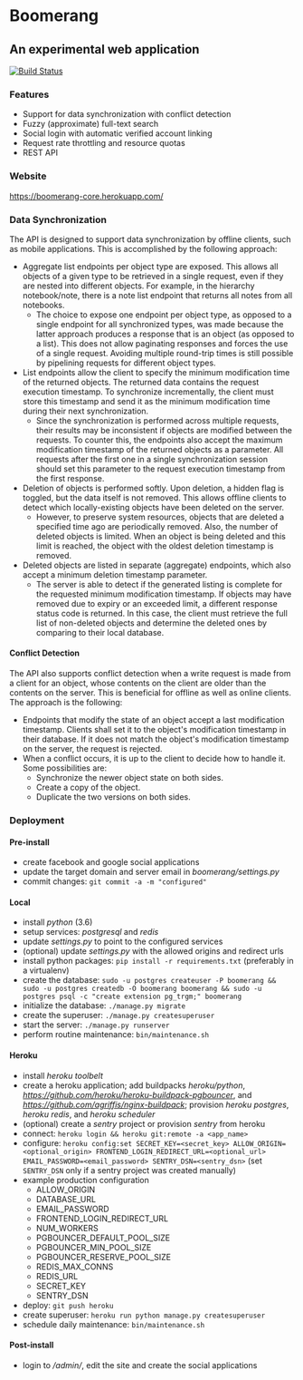 Boomerang
=========

An experimental web application
-------------------------------

[![Build Status](https://travis-ci.org/vsemionov/boomerang.svg?branch=master)](https://travis-ci.org/vsemionov/boomerang)


### Features
* Support for data synchronization with conflict detection
* Fuzzy (approximate) full-text search
* Social login with automatic verified account linking
* Request rate throttling and resource quotas
* REST API


### Website

https://boomerang-core.herokuapp.com/


### Data Synchronization

The API is designed to support data synchronization by offline clients, such as mobile applications. This is accomplished by the following approach:
* Aggregate list endpoints per object type are exposed. This allows all objects of a given type to be retrieved in a single request, even if they are nested into different objects. For example, in the hierarchy notebook/note, there is a note list endpoint that returns all notes from all notebooks.
  - The choice to expose one endpoint per object type, as opposed to a single endpoint for all synchronized types, was made because the latter approach produces a response that is an object (as opposed to a list). This does not allow paginating responses and forces the use of a single request. Avoiding multiple round-trip times is still possible by pipelining requests for different object types.
* List endpoints allow the client to specify the minimum modification time of the returned objects. The returned data contains the request execution timestamp. To synchronize incrementally, the client must store this timestamp and send it as the minimum modification time during their next synchronization.
  - Since the synchronization is performed across multiple requests, their results may be inconsistent if objects are modified between the requests. To counter this, the endpoints also accept the maximum modification timestamp of the returned objects as a parameter. All requests after the first one in a single synchronization session should set this parameter to the request execution timestamp from the first response.
* Deletion of objects is performed softly. Upon deletion, a hidden flag is toggled, but the data itself is not removed. This allows offline clients to detect which locally-existing objects have been deleted on the server.
  - However, to preserve system resources, objects that are deleted a specified time ago are periodically removed. Also, the number of deleted objects is limited. When an object is being deleted and this limit is reached, the object with the oldest deletion timestamp is removed.
* Deleted objects are listed in separate (aggregate) endpoints, which also accept a minimum deletion timestamp parameter.
  - The server is able to detect if the generated listing is complete for the requested minimum modification timestamp. If objects may have removed due to expiry or an exceeded limit, a different response status code is returned. In this case, the client must retrieve the full list of non-deleted objects and determine the deleted ones by comparing to their local database.

#### Conflict Detection

The API also supports conflict detection when a write request is made from a client for an object, whose contents on the client are older than the contents on the server. This is beneficial for offline as well as online clients. The approach is the following:
* Endpoints that modify the state of an object accept a last modification timestamp. Clients shall set it to the object's modification timestamp in their database. If it does not match the object's modification timestamp on the server, the request is rejected.
* When a conflict occurs, it is up to the client to decide how to handle it. Some possibilities are:
  - Synchronize the newer object state on both sides.
  - Create a copy of the object.
  - Duplicate the two versions on both sides.


### Deployment

#### Pre-install
* create facebook and google social applications
* update the target domain and server email in *boomerang/settings.py*
* commit changes: `git commit -a -m "configured"`

#### Local
* install *python* (3.6)
* setup services: *postgresql* and *redis*
* update *settings.py* to point to the configured services
* (optional) update *settings.py* with the allowed origins and redirect urls
* install python packages: `pip install -r requirements.txt` (preferably in a virtualenv)
* create the database: `sudo -u postgres createuser -P boomerang && sudo -u postgres createdb -O boomerang boomerang && sudo -u postgres psql -c "create extension pg_trgm;" boomerang`
* initialize the database: `./manage.py migrate`
* create the superuser: `./manage.py createsuperuser`
* start the server: `./manage.py runserver`
* perform routine maintenance: `bin/maintenance.sh`

#### Heroku
* install *heroku toolbelt*
* create a heroku application; add buildpacks *heroku/python*, *https://github.com/heroku/heroku-buildpack-pgbouncer*, and *https://github.com/agriffis/nginx-buildpack*; provision *heroku postgres*, *heroku redis*, and *heroku scheduler*
* (optional) create a *sentry* project or provision *sentry* from heroku
* connect: `heroku login && heroku git:remote -a <app_name>`
* configure: `heroku config:set SECRET_KEY=<secret_key> ALLOW_ORIGIN=<optional_origin> FRONTEND_LOGIN_REDIRECT_URL=<optional_url> EMAIL_PASSWORD=<email_password> SENTRY_DSN=<sentry_dsn>` (set `SENTRY_DSN` only if a sentry project was created manually)
* example production configuration
    * ALLOW_ORIGIN
    * DATABASE_URL
    * EMAIL_PASSWORD
    * FRONTEND_LOGIN_REDIRECT_URL
    * NUM_WORKERS
    * PGBOUNCER_DEFAULT_POOL_SIZE
    * PGBOUNCER_MIN_POOL_SIZE
    * PGBOUNCER_RESERVE_POOL_SIZE
    * REDIS_MAX_CONNS
    * REDIS_URL
    * SECRET_KEY
    * SENTRY_DSN
* deploy: `git push heroku`
* create superuser: `heroku run python manage.py createsuperuser`
* schedule daily maintenance: `bin/maintenance.sh`


#### Post-install
* login to */admin/*, edit the site and create the social applications
